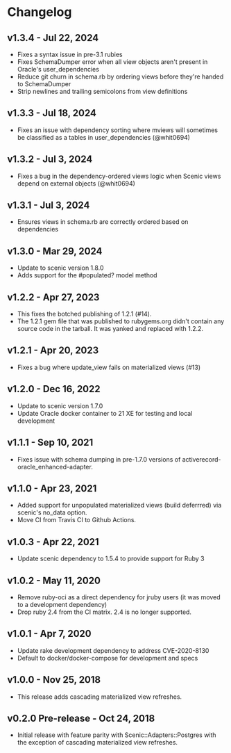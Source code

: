 # Changelog

## v1.3.4 - Jul 22, 2024

- Fixes a syntax issue in pre-3.1 rubies
- Fixes SchemaDumper error when all view objects aren't present in Oracle's user_dependencies
- Reduce git churn in schema.rb by ordering views before they're handed to SchemaDumper
- Strip newlines and trailing semicolons from view definitions

## v1.3.3  - Jul 18, 2024

- Fixes an issue with dependency sorting where mviews will sometimes be classified as a tables in user_dependencies (@whit0694)

## v1.3.2 - Jul 3, 2024

- Fixes a bug in the dependency-ordered views logic when Scenic views depend on external objects (@whit0694)

## v1.3.1 - Jul 3, 2024

- Ensures views in schema.rb are correctly ordered based on dependencies

## v1.3.0 - Mar 29, 2024

- Update to scenic version 1.8.0
- Adds support for the #populated? model method

## v1.2.2 - Apr 27, 2023

- This fixes the botched publishing of 1.2.1 (#14).
- The 1.2.1 gem file that was published to rubygems.org didn't contain any source code in the tarball. It was yanked and replaced with 1.2.2.

## v1.2.1 - Apr 20, 2023

- Fixes a bug where update_view fails on materialized views (#13)

## v1.2.0 - Dec 16, 2022

- Update to scenic version 1.7.0
- Update Oracle docker container to 21 XE for testing and local development

## v1.1.1 - Sep 10, 2021

- Fixes issue with schema dumping in pre-1.7.0 versions of activerecord-oracle_enhanced-adapter.

## v1.1.0 - Apr 23, 2021

- Added support for unpopulated materialized views (build deferrred) via scenic's no_data option.
- Move CI from Travis CI to Github Actions.

## v1.0.3 - Apr 22, 2021

- Update scenic dependency to 1.5.4 to provide support for Ruby 3

## v1.0.2 - May 11, 2020

- Remove ruby-oci as a direct dependency for jruby users (it was moved to a development dependency)
- Drop ruby 2.4 from the CI matrix. 2.4 is no longer supported.

## v1.0.1 - Apr 7, 2020

- Update rake development dependency to address CVE-2020-8130
- Default to docker/docker-compose for development and specs

## v1.0.0 - Nov 25, 2018

- This release adds cascading materialized view refreshes.

## v0.2.0 Pre-release - Oct 24, 2018

- Initial release with feature parity with Scenic::Adapters::Postgres with the exception of cascading materialized view refreshes.
